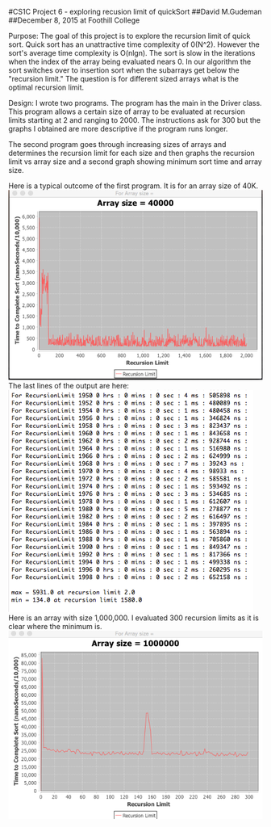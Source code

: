 #CS1C Project 6 - exploring recusion limit of quickSort
##David M.Gudeman
##December 8, 2015 at Foothill College

Purpose: The goal of this project is to explore the recursion limit of quick
sort.  Quick sort has an unattractive time complexity of 0(N^2). However the 
sort's average time complexity is O(nlgn). The sort is slow in the iterations
when the index of the array being evaluated nears 0. In our algorithm the sort
switches over to insertion sort when the subarrays get below the "recursion 
limit." The question is for different sized arrays what is the optimal recursion
limit.

Design: I wrote two programs. The program has the main in the Driver class. This
program allows a certain size of array to be evaluated at recursion limits
starting at 2 and ranging to 2000. The instructions ask for 300 but the graphs I
obtained are more descriptive if the program runs longer.

The second program goes through increasing sizes of arrays and determines the 
recursion limit for each size and then graphs the recursion limit vs array size
and a second graph showing minimum sort time and array size.

Here is a typical outcome of the first program. It is for an array size of 40K.
![40K array](./resources/40KArray.png)
The last lines of the output are here:
![40K array output](./resources/40KArrayData.png)
Here is an array with size 1,000,000. I evaluated 300 recursion limits as it 
is clear where the minimum is.
![1Marray](./resources/1Marray.png)
